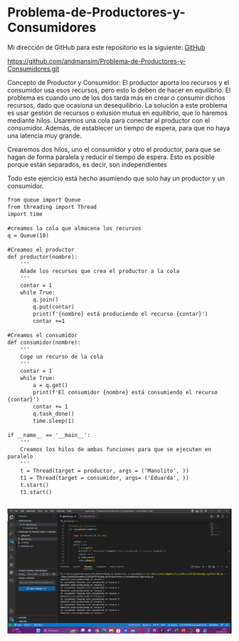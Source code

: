 # Problema-de-Productores-y-Consumidores

Mi dirección de GitHub para este repositorio es la siguiente: [GitHub](https://github.com/andmansim/Problema-de-Productores-y-Consumidores.git)

https://github.com/andmansim/Problema-de-Productores-y-Consumidores.git

Concepto de Productor y Consumidor: 
El productor aporta los recursos y el consumidor usa esos recursos, pero esto lo deben de hacer en equilibrio. El problema es cuando uno de los dos tarda más en crear o consumir dichos recursos, dado que ocasiona un desequilibrio.
La solución a este problema es usar gestión de recursos o exlusión mutua en equilibrio, que lo haremos mediante hilos. Usaremos una cola para conectar al productor con el consumidor. Además, de establecer un tiempo de espera, para que no haya una latencia muy grande.

Crearemos dos hilos, uno el consumidor y otro el productor, para que se hagan de forma paralela y reducir el tiempo de espera. Esto es posible porque están separados, es decir, son independientes

Todo este ejercicio está hecho asumiendo que solo hay un productor y un consumidor.
```
from queue import Queue
from threading import Thread
import time

#creamos la cola que almacena los recursos
q = Queue(10)

#Creamos el productor
def productor(nombre):
    '''
    Añade los recursos que crea el productor a la cola
    '''
    contar = 1 
    while True:
        q.join()
        q.put(contar)
        print(f'{nombre} está produciendo el recurso {contar}')
        contar +=1
        
#Creamos el consumidor
def consumidor(nombre):    
    '''
    Coge un recurso de la cola
    '''
    contar = 1
    while True:
        a = q.get()
        print(f'El consumidor {nombre} está consumiendo el recurso {contar}')
        contar += 1
        q.task_done()
        time.sleep(1)
        
if __name__ == '__main__':
    '''
    Creamos los hilos de ambas funciones para que se ejecuten en paralelo
    '''
    t = Thread(target = productor, args = ('Manolito', ))
    t1 = Thread(target = consumidor, args= ('Eduarda', ))
    t.start()
    t1.start()    


```
![Captura](capProductorConsumidor.png)
